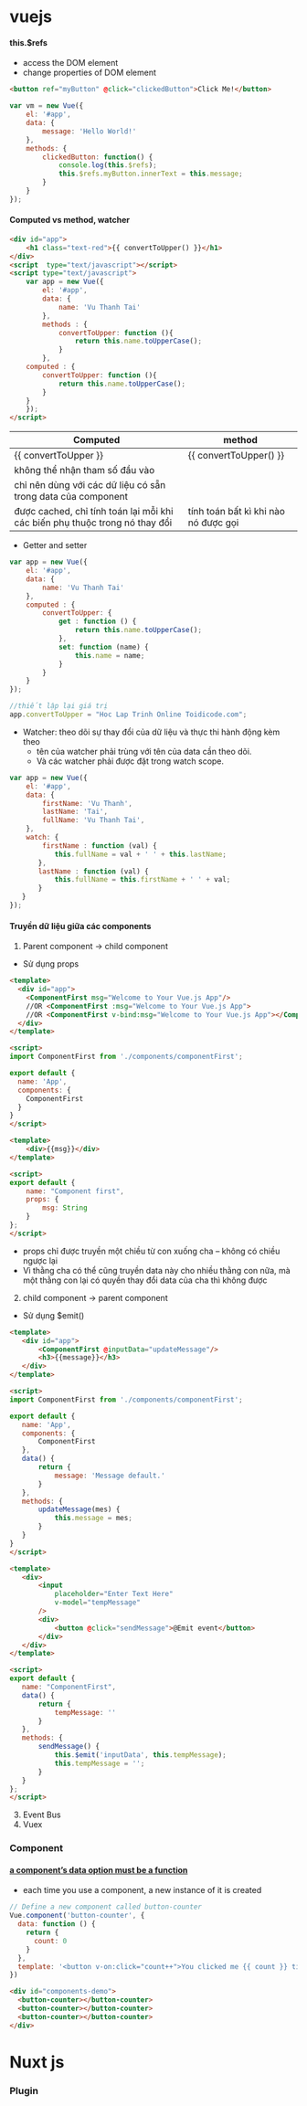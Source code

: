 # vuejs
#### this.$refs
- access the DOM element
- change properties of DOM element
```html
<button ref="myButton" @click="clickedButton">Click Me!</button>
```

```js
var vm = new Vue({
	el: '#app',
	data: {
		message: 'Hello World!'
	},
	methods: {
		clickedButton: function() {
			console.log(this.$refs);
			this.$refs.myButton.innerText = this.message;
		}
	}
});
```

#### Computed  vs method, watcher
```html
<div id="app">
    <h1 class="text-red">{{ convertToUpper() }}</h1>
</div>
<script  type="text/javascript"></script>
<script type="text/javascript">
    var app = new Vue({
        el: '#app',
        data: {
            name: 'Vu Thanh Tai'
        },
        methods : {
            convertToUpper: function (){
                return this.name.toUpperCase();
            }
        },
	computed : {
        convertToUpper: function (){
            return this.name.toUpperCase();
        }
    }
    });
</script>

```
| Computed   | method
|--------------|-------|
| {{ convertToUpper }}|  {{ convertToUpper() }} | 
| không thể nhận tham số đầu vào    |  | 
| chỉ nên dùng với các dữ liệu có sẵn trong data của component   |  | 
| được cached, chỉ tính toán lại mỗi khi các biến phụ thuộc trong nó thay đổi|   tính toán bất kì khi nào nó được gọi | 

- Getter and setter
```js
var app = new Vue({
    el: '#app',
    data: {
        name: 'Vu Thanh Tai'
    },
    computed : {
        convertToUpper: {
            get : function () {
                return this.name.toUpperCase();
            },
            set: function (name) {
                this.name = name;
            }
        }
    }
});

//thiết lập lại giá trị
app.convertToUpper = "Hoc Lap Trinh Online Toidicode.com";
```
- Watcher: theo dõi sự thay đổi của dữ liệu và thực thi hành động kèm theo
  - tên của watcher phải trùng với tên của data cần theo dõi.
  - Và các watcher phải được đặt trong watch scope.
```js
var app = new Vue({
    el: '#app',
    data: {
        firstName: 'Vu Thanh',
        lastName: 'Tai',
        fullName: 'Vu Thanh Tai',
    },
    watch: {
        firstName : function (val) {
           this.fullName = val + ' ' + this.lastName;
       },
       lastName : function (val) {
           this.fullName = this.firstName + ' ' + val;
       }
   }
});
```
#### Truyền dữ liệu giữa các components
1) Parent component -> child component
- Sử dụng props
```html
<template>
  <div id="app">
    <ComponentFirst msg="Welcome to Your Vue.js App"/>
    //OR <ComponentFirst :msg="Welcome to Your Vue.js App">
    //OR <ComponentFirst v-bind:msg="Welcome to Your Vue.js App"></ComponentFirst>
  </div>
</template>

<script>
import ComponentFirst from './components/componentFirst';

export default {
  name: 'App',
  components: {
    ComponentFirst
  }
}
</script>
```

```html
<template>
    <div>{{msg}}</div>
</template>

<script>
export default {
    name: "Component first",
    props: {
        msg: String
    }
};
</script>
```
- props chỉ được truyền một chiều từ con xuống cha – không có chiều ngược lại
 - Vì thằng cha có thể cũng truyền data này cho nhiều thằng con nữa, mà một thằng con lại có quyền thay đổi data của cha thì không được
 
 2. child component -> parent component
 - Sử dụng $emit()
 ```html
<template>
    <div id="app">
        <ComponentFirst @inputData="updateMessage"/>
        <h3>{{message}}</h3>
    </div>
</template>

<script>
import ComponentFirst from './components/componentFirst';

export default {
    name: 'App',
    components: {
        ComponentFirst
    },
    data() {
        return {
            message: 'Message default.'
        }
    },
    methods: {
        updateMessage(mes) {
            this.message = mes;
        }
    }
}
</script>
```
 ```html
<template>
    <div>
        <input
            placeholder="Enter Text Here"
            v-model="tempMessage"
        />
        <div>
            <button @click="sendMessage">@Emit event</button>
        </div>
    </div>
</template>

<script>
export default {
    name: "ComponentFirst",
    data() {
        return {
            tempMessage: ''
        }
    },
    methods: {
        sendMessage() {
            this.$emit('inputData', this.tempMessage);
            this.tempMessage = '';
        }
    }
};
</script>
```
3. Event Bus
4. Vuex
### Component
#### [a component’s data option must be a function](https://vuejs.org/v2/guide/components.html#data-Must-Be-a-Function)
- each time you use a component, a new instance of it is created
```js
// Define a new component called button-counter
Vue.component('button-counter', {
  data: function () {
    return {
      count: 0
    }
  },
  template: '<button v-on:click="count++">You clicked me {{ count }} times.</button>'
})
```
```html
<div id="components-demo">
  <button-counter></button-counter>
  <button-counter></button-counter>
  <button-counter></button-counter>
</div>
```
# Nuxt js
### Plugin

 

